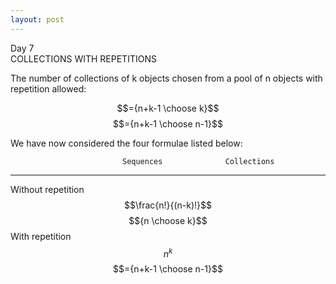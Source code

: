 ```yaml
---
layout: post
---
```

Day 7  
COLLECTIONS WITH REPETITIONS  

The number of collections of k objects chosen from a pool of n objects with repetition allowed:

$$={n+k-1 \choose k}$$ $$={n+k-1 \choose n-1}$$

We have now considered the four formulae listed below:  

                             Sequences              Collections
  -------------------- --------------------- --------------------------
   Without repetition   $$\frac{n!}{(n-k)!}$$       $${n \choose k}$$
    With repetition           $$n^{k}$$         $$={n+k-1 \choose n-1}$$  
	
